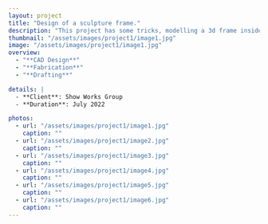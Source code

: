 ```yaml
---
layout: project
title: "Design of a sculpture frame."
description: "This project has some tricks, modelling a 3d frame inside the non-geometric dinosaur head is quite challenging, and then also making the fabrication drawings is a tough process."
thumbnail: "/assets/images/project1/image1.jpg"
image: "/assets/images/project1/image1.jpg"
overview:
  - "**CAD Design**"
  - "**Fabrication**"
  - "**Drafting**"

details: |
  - **Client**: Show Works Group
  - **Duration**: July 2022

photos:
  - url: "/assets/images/project1/image1.jpg"
    caption: ""
  - url: "/assets/images/project1/image2.jpg"
    caption: ""
  - url: "/assets/images/project1/image3.jpg"
    caption: ""
  - url: "/assets/images/project1/image4.jpg"
    caption: ""
  - url: "/assets/images/project1/image5.jpg"
    caption: ""
  - url: "/assets/images/project1/image6.jpg"
    caption: ""
---
```

